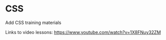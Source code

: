 # CSS
Add CSS training materials

Links to video lessons: https://www.youtube.com/watch?v=1X8FNuy32ZM
